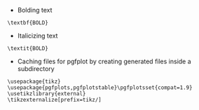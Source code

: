 * Bolding text
```
\textbf{BOLD}
```

* Italicizing text
```
\textit{BOLD}
```

* Caching files for pgfplot by creating generated files inside a subdirectory
```
\usepackage{tikz}
\usepackage{pgfplots,pgfplotstable}\pgfplotsset{compat=1.9}
\usetikzlibrary{external}
\tikzexternalize[prefix=tikz/]

```

